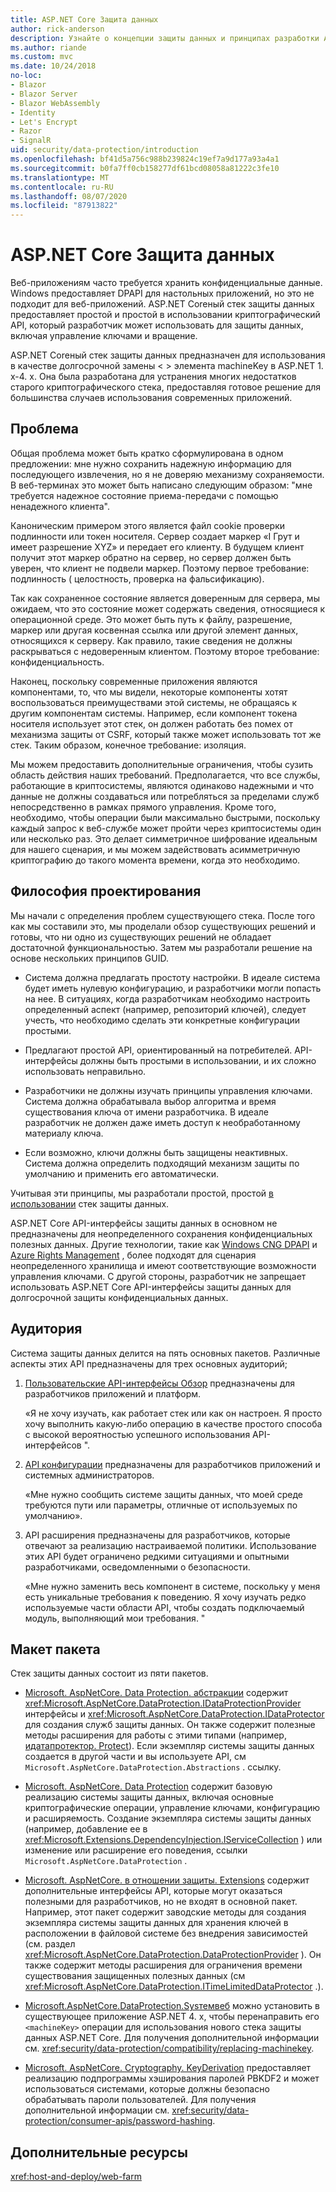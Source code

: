```yaml
---
title: ASP.NET Core Защита данных
author: rick-anderson
description: Узнайте о концепции защиты данных и принципах разработки ASP.NET Core интерфейсах API защиты данных.
ms.author: riande
ms.custom: mvc
ms.date: 10/24/2018
no-loc:
- Blazor
- Blazor Server
- Blazor WebAssembly
- Identity
- Let's Encrypt
- Razor
- SignalR
uid: security/data-protection/introduction
ms.openlocfilehash: bf41d5a756c988b239824c19ef7a9d177a93a4a1
ms.sourcegitcommit: b0fa7ff0cb158277df61bcd08058a81222c3fe10
ms.translationtype: MT
ms.contentlocale: ru-RU
ms.lasthandoff: 08/07/2020
ms.locfileid: "87913822"
---
```

# <a name="aspnet-core-data-protection"></a>ASP.NET Core Защита данных

Веб-приложениям часто требуется хранить конфиденциальные данные. Windows предоставляет DPAPI для настольных приложений, но это не подходит для веб-приложений. ASP.NET Coreный стек защиты данных предоставляет простой и простой в использовании криптографический API, который разработчик может использовать для защиты данных, включая управление ключами и вращение.

ASP.NET Coreный стек защиты данных предназначен для использования в качестве долгосрочной замены &lt; &gt; элемента machineKey в ASP.NET 1. x-4. x. Она была разработана для устранения многих недостатков старого криптографического стека, предоставляя готовое решение для большинства случаев использования современных приложений.

## <a name="problem-statement"></a>Проблема

Общая проблема может быть кратко сформулирована в одном предложении: мне нужно сохранить надежную информацию для последующего извлечения, но я не доверяю механизму сохраняемости. В веб-терминах это может быть написано следующим образом: "мне требуется надежное состояние приема-передачи с помощью ненадежного клиента".

Каноническим примером этого является файл cookie проверки подлинности или токен носителя. Сервер создает маркер «I Грут и имеет разрешение XYZ» и передает его клиенту. В будущем клиент получит этот маркер обратно на сервер, но сервер должен быть уверен, что клиент не подвели маркер. Поэтому первое требование: подлинность ( целостность, проверка на фальсификацию).

Так как сохраненное состояние является доверенным для сервера, мы ожидаем, что это состояние может содержать сведения, относящиеся к операционной среде. Это может быть путь к файлу, разрешение, маркер или другая косвенная ссылка или другой элемент данных, относящихся к серверу. Как правило, такие сведения не должны раскрываться с недоверенным клиентом. Поэтому второе требование: конфиденциальность.

Наконец, поскольку современные приложения являются компонентами, то, что мы видели, некоторые компоненты хотят воспользоваться преимуществами этой системы, не обращаясь к другим компонентам системы. Например, если компонент токена носителя использует этот стек, он должен работать без помех от механизма защиты от CSRF, который также может использовать тот же стек. Таким образом, конечное требование: изоляция.

Мы можем предоставить дополнительные ограничения, чтобы сузить область действия наших требований. Предполагается, что все службы, работающие в криптосистемы, являются одинаково надежными и что данные не должны создаваться или потребляться за пределами служб непосредственно в рамках прямого управления. Кроме того, необходимо, чтобы операции были максимально быстрыми, поскольку каждый запрос к веб-службе может пройти через криптосистемы один или несколько раз. Это делает симметричное шифрование идеальным для нашего сценария, и мы можем задействовать асимметричную криптографию до такого момента времени, когда это необходимо.

## <a name="design-philosophy"></a>Философия проектирования

Мы начали с определения проблем существующего стека. После того как мы составили это, мы проделали обзор существующих решений и готовы, что ни одно из существующих решений не обладает достаточной функциональностью. Затем мы разработали решение на основе нескольких принципов GUID.

* Система должна предлагать простоту настройки. В идеале система будет иметь нулевую конфигурацию, и разработчики могли попасть на нее. В ситуациях, когда разработчикам необходимо настроить определенный аспект (например, репозиторий ключей), следует учесть, что необходимо сделать эти конкретные конфигурации простыми.

* Предлагают простой API, ориентированный на потребителей. API-интерфейсы должны быть простыми в использовании, и их сложно использовать неправильно.

* Разработчики не должны изучать принципы управления ключами. Система должна обрабатывала выбор алгоритма и время существования ключа от имени разработчика. В идеале разработчик не должен даже иметь доступ к необработанному материалу ключа.

* Если возможно, ключи должны быть защищены неактивных. Система должна определить подходящий механизм защиты по умолчанию и применить его автоматически.

Учитывая эти принципы, мы разработали простой, простой [в использовании](xref:security/data-protection/using-data-protection) стек защиты данных.

ASP.NET Core API-интерфейсы защиты данных в основном не предназначены для неопределенного сохранения конфиденциальных полезных данных. Другие технологии, такие как [Windows CNG DPAPI](/windows/win32/seccng/cng-dpapi) и [Azure Rights Management](/rights-management/) , более подходят для сценария неопределенного хранилища и имеют соответствующие возможности управления ключами. С другой стороны, разработчик не запрещает использовать ASP.NET Core API-интерфейсы защиты данных для долгосрочной защиты конфиденциальных данных.

## <a name="audience"></a>Аудитория

Система защиты данных делится на пять основных пакетов. Различные аспекты этих API предназначены для трех основных аудиторий;

1. [Пользовательские API-интерфейсы Обзор](xref:security/data-protection/consumer-apis/overview) предназначены для разработчиков приложений и платформ.

   «Я не хочу изучать, как работает стек или как он настроен. Я просто хочу выполнить какую-либо операцию в качестве простого способа с высокой вероятностью успешного использования API-интерфейсов ".

2. [API конфигурации](xref:security/data-protection/configuration/overview) предназначены для разработчиков приложений и системных администраторов.

   «Мне нужно сообщить системе защиты данных, что моей среде требуются пути или параметры, отличные от используемых по умолчанию».

3. API расширения предназначены для разработчиков, которые отвечают за реализацию настраиваемой политики. Использование этих API будет ограничено редкими ситуациями и опытными разработчиками, осведомленными о безопасности.

   «Мне нужно заменить весь компонент в системе, поскольку у меня есть уникальные требования к поведению. Я хочу изучать редко используемые части области API, чтобы создать подключаемый модуль, выполняющий мои требования. "

## <a name="package-layout"></a>Макет пакета

Стек защиты данных состоит из пяти пакетов.

* [Microsoft. AspNetCore. Data Protection. абстракции](https://www.nuget.org/packages/Microsoft.AspNetCore.DataProtection.Abstractions/) содержит <xref:Microsoft.AspNetCore.DataProtection.IDataProtectionProvider> интерфейсы и <xref:Microsoft.AspNetCore.DataProtection.IDataProtector> для создания служб защиты данных. Он также содержит полезные методы расширения для работы с этими типами (например, [идатапротектор. Protect](xref:Microsoft.AspNetCore.DataProtection.DataProtectionCommonExtensions.Protect*)). Если экземпляр системы защиты данных создается в другой части и вы используете API, см `Microsoft.AspNetCore.DataProtection.Abstractions` . ссылку.

* [Microsoft. AspNetCore. Data Protection](https://www.nuget.org/packages/Microsoft.AspNetCore.DataProtection/) содержит базовую реализацию системы защиты данных, включая основные криптографические операции, управление ключами, конфигурацию и расширяемость. Создание экземпляра системы защиты данных (например, добавление ее в <xref:Microsoft.Extensions.DependencyInjection.IServiceCollection> ) или изменение или расширение его поведения, ссылки `Microsoft.AspNetCore.DataProtection` .

* [Microsoft. AspNetCore. в отношении защиты. Extensions](https://www.nuget.org/packages/Microsoft.AspNetCore.DataProtection.Extensions/) содержит дополнительные интерфейсы API, которые могут оказаться полезными для разработчиков, но не входят в основной пакет. Например, этот пакет содержит заводские методы для создания экземпляра системы защиты данных для хранения ключей в расположении в файловой системе без внедрения зависимостей (см. раздел <xref:Microsoft.AspNetCore.DataProtection.DataProtectionProvider> ). Он также содержит методы расширения для ограничения времени существования защищенных полезных данных (см <xref:Microsoft.AspNetCore.DataProtection.ITimeLimitedDataProtector> .).

* [Microsoft.AspNetCore.DataProtection.Sysтемвеб](https://www.nuget.org/packages/Microsoft.AspNetCore.DataProtection.SystemWeb/) можно установить в существующее приложение ASP.NET 4. x, чтобы перенаправить его `<machineKey>` операции для использования нового стека защиты данных ASP.NET Core. Для получения дополнительной информации см. <xref:security/data-protection/compatibility/replacing-machinekey>.

* [Microsoft. AspNetCore. Cryptography. KeyDerivation](https://www.nuget.org/packages/Microsoft.AspNetCore.Cryptography.KeyDerivation/) предоставляет реализацию подпрограммы хэширования паролей PBKDF2 и может использоваться системами, которые должны безопасно обрабатывать пароли пользователей. Для получения дополнительной информации см. <xref:security/data-protection/consumer-apis/password-hashing>.

## <a name="additional-resources"></a>Дополнительные ресурсы

<xref:host-and-deploy/web-farm>
